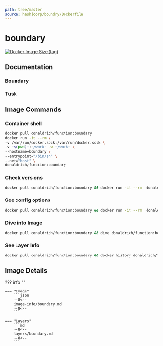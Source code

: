 ```yaml
---
path: tree/master
source: hashicorp/boundry/Dockerfile
---
```


# boundary

[![Docker Image Size (tag)](https://img.shields.io/docker/image-size/donaldrich/function/boundary?color=blue&label=donaldrich/function:boundary&logo=docker&style=flat-square)](https://hub.docker.com/r/donaldrich/function/boundary)

## Documentation

### Boundary

### Tusk

## Image Commands

### Container shell

```sh
docker pull donaldrich/function:boundary
docker run -it --rm \
-v /var/run/docker.sock:/var/run/docker.sock \
-v "$(pwd)":"/work" -w "/work" \
--hostname=boundary \
--entrypoint="/bin/sh" \
--net="host" \
donaldrich/function:boundary
```

### Check versions

```sh
docker pull donaldrich/function:boundary && docker run -it --rm  donaldrich/function:boundary validate
```

### See config options

```sh
docker pull donaldrich/function:boundary && docker run -it --rm  donaldrich/function:boundary help
```

### Dive into Image

```sh
docker pull donaldrich/function:boundary && dive donaldrich/function:boundary
```

### See Layer Info

```sh
docker pull donaldrich/function:boundary && docker history donaldrich/function:boundary
```

## Image Details

??? info ""

    === "Image"
        ```json
        --8<--
        image-info/boundary.md
        --8<--
        ```

    === "Layers"
        ```md
        --8<--
        layers/boundary.md
        --8<--
        ```
